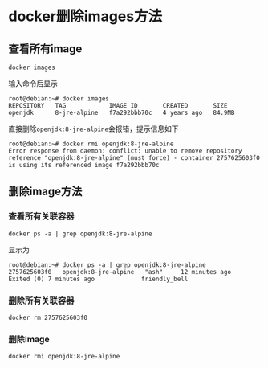 # docker删除images方法

## 查看所有image

```shell
docker images
```

输入命令后显示

```shell
root@debian:~# docker images
REPOSITORY   TAG            IMAGE ID       CREATED       SIZE
openjdk      8-jre-alpine   f7a292bbb70c   4 years ago   84.9MB
```

直接删除`openjdk:8-jre-alpine`会报错，提示信息如下

```shell
root@debian:~# docker rmi openjdk:8-jre-alpine
Error response from daemon: conflict: unable to remove repository reference "openjdk:8-jre-alpine" (must force) - container 2757625603f0 is using its referenced image f7a292bbb70c
```

## 删除image方法

### 查看所有关联容器

```shell
docker ps -a | grep openjdk:8-jre-alpine
```

显示为

```shell
root@debian:~# docker ps -a | grep openjdk:8-jre-alpine
2757625603f0   openjdk:8-jre-alpine   "ash"     12 minutes ago   Exited (0) 7 minutes ago             friendly_bell
```

### 删除所有关联容器

```shell
docker rm 2757625603f0
```

### 删除image

```shell
docker rmi openjdk:8-jre-alpine
```

